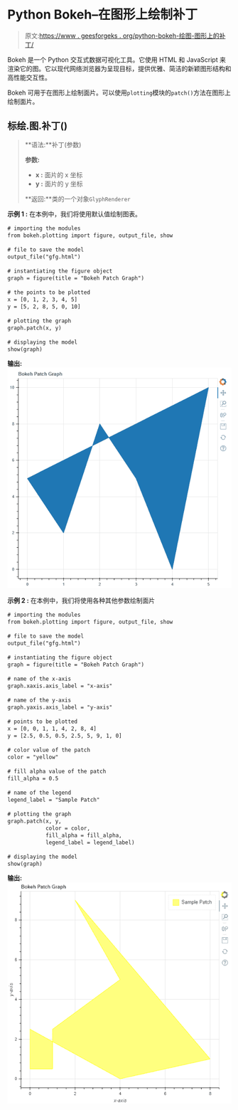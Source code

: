 # Python Bokeh–在图形上绘制补丁

> 原文:[https://www . geesforgeks . org/python-bokeh-绘图-图形上的补丁/](https://www.geeksforgeeks.org/python-bokeh-plotting-patches-on-a-graph/)

Bokeh 是一个 Python 交互式数据可视化工具。它使用 HTML 和 JavaScript 来渲染它的图。它以现代网络浏览器为呈现目标，提供优雅、简洁的新颖图形结构和高性能交互性。

Bokeh 可用于在图形上绘制面片。可以使用`plotting`模块的`patch()`方法在图形上绘制面片。

## 标绘.图.补丁()

> **语法:**补丁(参数)
> 
> **参数:**
> 
> *   **x :** 面片的 x 坐标
> *   **y :** 面片的 y 坐标
> 
> **返回:**类的一个对象`GlyphRenderer`

**示例 1 :** 在本例中，我们将使用默认值绘制图表。

```
# importing the modules 
from bokeh.plotting import figure, output_file, show 

# file to save the model 
output_file("gfg.html") 

# instantiating the figure object 
graph = figure(title = "Bokeh Patch Graph") 

# the points to be plotted
x = [0, 1, 2, 3, 4, 5]
y = [5, 2, 8, 5, 0, 10]

# plotting the graph 
graph.patch(x, y) 

# displaying the model 
show(graph)
```

**输出:**
![](img/78e9e88a7f6a92b344ec70cb547f4277.png)

**示例 2 :** 在本例中，我们将使用各种其他参数绘制面片

```
# importing the modules 
from bokeh.plotting import figure, output_file, show 

# file to save the model 
output_file("gfg.html") 

# instantiating the figure object 
graph = figure(title = "Bokeh Patch Graph") 

# name of the x-axis 
graph.xaxis.axis_label = "x-axis"

# name of the y-axis 
graph.yaxis.axis_label = "y-axis"

# points to be plotted
x = [0, 0, 1, 1, 4, 2, 8, 4]
y = [2.5, 0.5, 0.5, 2.5, 5, 9, 1, 0]

# color value of the patch
color = "yellow"

# fill alpha value of the patch
fill_alpha = 0.5

# name of the legend
legend_label = "Sample Patch"

# plotting the graph 
graph.patch(x, y,
            color = color,
            fill_alpha = fill_alpha,
            legend_label = legend_label) 

# displaying the model 
show(graph)
```

**输出:**
![](img/d3e175dc9a750a0f3e8ea0a91ea6de80.png)
